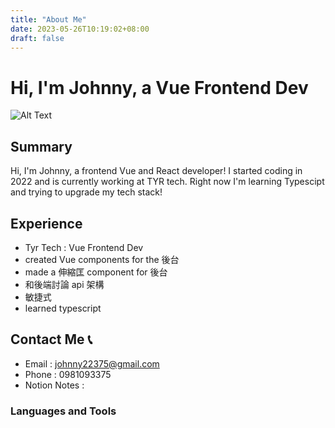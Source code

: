 ```yaml
---
title: "About Me"
date: 2023-05-26T10:19:02+08:00
draft: false
---
```

# Hi, I'm Johnny, a Vue Frontend Dev
 
![Alt Text](https://media.giphy.com/media/2IudUHdI075HL02Pkk/giphy.gif)
## Summary
Hi, I'm Johnny, a frontend Vue and React developer! I started coding in 2022 and is currently working at TYR tech.
  Right now I'm learning Typescipt and trying to upgrade my tech stack!
## Experience
- Tyr Tech : Vue Frontend Dev
 - created Vue components for the 後台
 - made a 伸縮匡 component for 後台
 - 和後端討論 api 架構
 - 敏捷式
 - learned typescript
 
## Contact Me 📞
- Email : johnny22375@gmail.com
- Phone : 0981093375
- Notion Notes : 
  
  
### Languages and Tools




